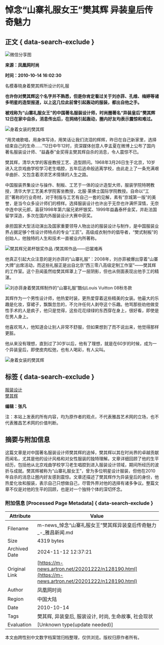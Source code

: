 # 悼念“山寨礼服女王”樊其辉 异装皇后传奇魅力

## 正文 { data-search-exclude }


![微信分享图](https://thumb.artron.net/Img/image?c=0&h=0&src=https%3A%2F%2Fwximg1.artimg.net%2Fnews%2F201010%2F2010101416055275131.jpg&w=600)

**来源：凤凰网时尚**

**时间：2010-10-14 16:02:30**

名模春晓身着樊其辉所设计的礼服

**也许你对樊其辉这个名字并不熟悉，但是你肯定看过关于刘亦菲、孔维、梅婷等诸多明星的造型报道，以上这几位此前曾引起轰动的服装，都出自他之手。**

**被戏称为“山寨礼服女王”的中国著名服装设计师，时尚圈著名“异装皇后”樊其辉12日在家中自杀，消息传出后，在网络引起轰动，圈内好友均表示震惊和难过。**

![身着女装的樊其辉](https://thumb.artron.net/Img/image?c=0&h=0&src=https%3A%2F%2Fwximg1.artimg.net%2Fnews%2F201010%2F2010101416055275131.jpg&w=600)

“用灵魂歌唱，用身体写诗，用笑话让我们流泪的辉辉，昨日在自己新家里，选择结束自己的生命……”12日中午12时，资深媒体创意人李孟夏在微博上公布了国内著名服装设计师、“益鑫泰”金奖得主樊其辉自杀的消息，令人震惊不已。

樊其辉，清华大学的客座教授工艺、造型顾问。1968年3月26日生于北京，10岁进入北京戏曲学校学习老生唱腔，五年后逃命般逃离学校，由此走上了一条充满艰辛曲折、又包含着浓浓艺术情愫的人生之路。

中国服装界集设计与操作、制板、工艺于一体的设计造型大师，服装学院特聘教授，清华大学工艺美术学院客坐教授，北服·莱佛士国际学院教授。自命以“工匠”著称的行业奇材，对于制版与工艺有自己一套的见解，素有“京城第一版”的美誉，是当今众多设计师们的榜样。选择服装设计也许出于无奈也许满怀深情，无奈中连中状元郎，喜获1998年第六届兄弟杯银奖、1999年益鑫泰杯金奖，并赴法国留学深造，多次在国内外服装设计大赛中获奖。

承担国家大型活动演出及国家重要领导人物出访的服装设计与制作，是中国服装业界占据足够个性设计师特点的专业“工匠”。高级成衣制作的倡导者，“樊式制板”的创始人，他独特的人生和技术一直被业内所著称。

![樊其辉兄弟杯银奖作品 /樊其辉作品——旧裳难再](https://thumb.artron.net/Img/image?c=0&h=0&src=https%3A%2F%2Fwximg1.artimg.net%2Fnews%2F201010%2F2010101416055268490.jpg&w=600)

他真正引起大众注意的是刘亦菲的“山寨礼服”：2008年，刘亦菲被爆出穿着“山寨大牌”出席活动，而这些礼服正是出自北京“西三零八高级定制工作室”——樊其辉的工作室。这个丑闻虽然给樊其辉罩上了一层阴影，但也从侧面表现出他手工的精湛。

![刘亦菲身着樊其辉制作的“山寨礼服”酷似Louis Vuitton 08秋冬款](https://thumb.artron.net/Img/image?c=0&h=0&src=https%3A%2F%2Fwximg1.artimg.net%2Fnews%2F201010%2F2010101416055221002.jpg&w=600)

其辉作为一个男性设计师，他热爱时装，更热爱穿着这些精美的女装。他最大的乐趣是化妆，穿裙子，飘飘忽忽的，不允许任何人剥夺这个乐趣。他骂那些劝他做变性手术的人是疯子，他只是觉得，这些花花绿绿的东西穿在身上，很好看，即使是在男人身上。

他喜欢骂人，他知道会让别人非常不舒服，但如果想到了而不说出来，他觉得那样更脏。

他从来没有理想，直到过了30岁以后，他有了理想，就是在60岁的时候，成为一个异装皇后，即使皮肉松弛，也有人喝彩，有人尖叫。

![身着女装的樊其辉](https://thumb.artron.net/Img/image?c=0&h=0&src=https%3A%2F%2Fwximg1.artimg.net%2Fnews%2F201010%2F2010101416072697633.jpg&w=600)

## 标签 { data-search-exclude }

[服装设计](http://artso.artron.net/news/search_newslist.php?keyword=%E6%9C%8D%E8%A3%85%E8%AE%BE%E8%AE%A1)  
[樊其辉](http://artso.artron.net/news/search_newslist.php?keyword=%E6%A8%8A%E5%85%B6%E8%BE%89)

**编辑：张凡**

注：本站上发表的所有内容，均为原作者的观点，不代表雅昌艺术网的立场，也不代表雅昌艺术网的价值判断。

## 摘要与附加信息

<!-- tcd_abstract -->
这篇文章是对中国著名服装设计师樊其辉的追悼，樊其辉以其在时尚界的卓越贡献而闻名，尤其是他的设计风格和对女性服装的独特理解。文章详细回顾了他的生平经历，包括他从北京戏曲学校学习老生唱腔到进入服装设计领域，期间所经历的波折与成就。樊其辉被称为“山寨礼服女王”，曾为多位明星设计服装，但他在2010年自杀的消息让圈内好友感到震惊。文章还描述了樊其辉作为异装皇后的身份，他热爱化妆和服装，表示自己只想做自己，尽管外界对他的选择有诸多争议。整篇文章不仅是对他的生平的回顾，也是对一个独特个体的深切怀念。
<!-- tcd_abstract_end -->

### 附加信息 [Processed Page Metadata] { data-search-exclude }

| Attribute       | Value                                  |
|-----------------|----------------------------------------|
| Filename        | m-news_悼念“山寨礼服女王”樊其辉异装皇后传奇魅力_-_雅昌新闻.md                             |
| Size            | 4319 bytes                           |
| Archived Date   | 2024-11-12 12:37:21                             |
| Original Link   | [https://m-news.artron.net/20201222/n128190.html](https://m-news.artron.net/20201222/n128190.html)                       |
| Author          | 凤凰网时尚                               |
| Region          | 中国大陆                               |
| Date            | 2010-10-14                                 |
| Tags            | 樊其辉, 异装皇后, 服装设计, 时尚, 生命故事, 社会现状                                 |
| Evaluation            | [Unknown type(update needed)]                                 |
<!-- tcd_table_end -->

本文由跨性别中文数字档案馆归档整理，仅供浏览。版权归原作者所有。
